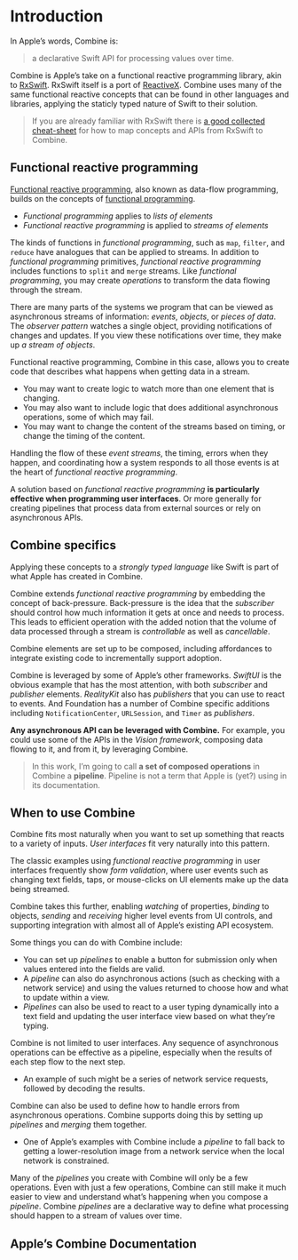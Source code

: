 # Introduction

In Apple’s words, Combine is:

> a declarative Swift API for processing values over time.

Combine is Apple’s take on a functional reactive programming library, akin to [RxSwift](https://github.com/ReactiveX/RxSwift). RxSwift itself is a port of [ReactiveX](http://reactivex.io/). Combine uses many of the same functional reactive concepts that can be found in other languages and libraries, applying the staticly typed nature of Swift to their solution.

> If you are already familiar with RxSwift there is [a good collected cheat-sheet](https://github.com/CombineCommunity/rxswift-to-combine-cheatsheet) for how to map concepts and APIs from RxSwift to Combine.

## Functional reactive programming

[Functional reactive programming](https://en.wikipedia.org/wiki/Functional_reactive_programming), also known as data-flow programming, builds on the concepts of [functional programming](https://en.wikipedia.org/wiki/Functional_programming).

- *Functional programming* applies to *lists of elements*
- *Functional reactive programming* is applied to *streams of elements*

The kinds of functions in *functional programming*, such as `map`, `filter`, and `reduce` have analogues that can be applied to streams. In addition to *functional programming* primitives, *functional reactive programming* includes functions to `split` and `merge` streams. Like *functional programming*, you may create *operations* to transform the data flowing through the stream.

There are many parts of the systems we program that can be viewed as asynchronous streams of information: *events*, *objects*, or *pieces of data*. The *observer pattern* watches a single object, providing notifications of changes and updates. If you view these notifications over time, they make up *a stream of objects*.

Functional reactive programming, Combine in this case, allows you to create code that describes what happens when getting data in a stream.

- You may want to create logic to watch more than one element that is changing.
- You may also want to include logic that does additional asynchronous operations, some of which may fail.
- You may want to change the content of the streams based on timing, or change the timing of the content.

Handling the flow of these *event streams*, the timing, errors when they happen, and coordinating how a system responds to all those events is at the heart of *functional reactive programming*.

A solution based on *functional reactive programming* **is particularly effective when programming user interfaces**. Or more generally for creating pipelines that process data from external sources or rely on asynchronous APIs.

## Combine specifics

Applying these concepts to a *strongly typed language* like Swift is part of what Apple has created in Combine.

Combine extends *functional reactive programming* by embedding the concept of back-pressure. Back-pressure is the idea that the *subscriber* should control how much information it gets at once and needs to process. This leads to efficient operation with the added notion that the volume of data processed through a stream is *controllable* as well as *cancellable*.

Combine elements are set up to be composed, including affordances to integrate existing code to incrementally support adoption.

Combine is leveraged by some of Apple’s other frameworks. *SwiftUI* is the obvious example that has the most attention, with both *subscriber* and *publisher* elements. *RealityKit* also has *publishers* that you can use to react to events. And Foundation has a number of Combine specific additions including `NotificationCenter`, `URLSession`, and `Timer` as *publishers*.

**Any asynchronous API can be leveraged with Combine.** For example, you could use some of the APIs in the *Vision framework*, composing data flowing to it, and from it, by leveraging Combine.

> In this work, I’m going to call **a set of composed operations** in Combine a **pipeline**. Pipeline is not a term that Apple is (yet?) using in its documentation.

## When to use Combine

Combine fits most naturally when you want to set up something that reacts to a variety of inputs. *User interfaces* fit very naturally into this pattern.

The classic examples using *functional reactive programming* in user interfaces frequently show *form validation*, where user events such as changing text fields, taps, or mouse-clicks on UI elements make up the data being streamed.

Combine takes this further, enabling *watching* of properties, *binding* to objects, *sending* and *receiving* higher level events from UI controls, and supporting integration with almost all of Apple’s existing API ecosystem.

Some things you can do with Combine include:

- You can set up *pipelines* to enable a button for submission only when values entered into the fields are valid.
- A *pipeline* can also do asynchronous actions (such as checking with a network service) and using the values returned to choose how and what to update within a view.
- *Pipelines* can also be used to react to a user typing dynamically into a text field and updating the user interface view based on what they’re typing.

Combine is not limited to user interfaces. Any sequence of asynchronous operations can be effective as a pipeline, especially when the results of each step flow to the next step.

- An example of such might be a series of network service requests, followed by decoding the results.

Combine can also be used to define how to handle errors from asynchronous operations. Combine supports doing this by setting up *pipelines* and *merging* them together.

- One of Apple’s examples with Combine include a *pipeline* to fall back to getting a lower-resolution image from a network service when the local network is constrained.

Many of the *pipelines* you create with Combine will only be a few operations. Even with just a few operations, Combine can still make it much easier to view and understand what’s happening when you compose a *pipeline*. Combine *pipelines* are a declarative way to define what processing should happen to a stream of values over time.

## Apple’s Combine Documentation


